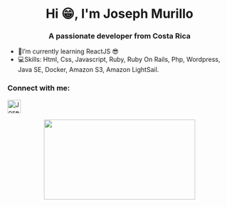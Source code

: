 <h1 align="center">Hi 😁, I'm Joseph Murillo</h1>

<h3 align="center">A passionate developer from Costa Rica</h3>

- 📘I’m currently learning ReactJS 😎
- 💻Skills: Html, Css, Javascript, Ruby, Ruby On Rails, Php, Wordpress, Java SE, Docker, Amazon S3, Amazon LightSail.

<p align="left">
<h3 align="left">Connect with me:</h3>
<a href="https://www.linkedin.com/in/josephmurillorodriguez/">
  <img alt="Joseph Murillo LinkdeIn" width="30px" src="https://cdn.jsdelivr.net/npm/simple-icons@v3/icons/linkedin.svg" />
</a>
</p>
<p align="center">
<img src="https://media.giphy.com/media/aNqEFrYVnsS52/giphy.gif" width="340" height="180" />
</p>
